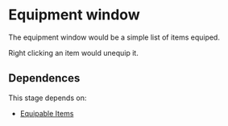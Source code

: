 # Equipment window

The equipment window would be a simple list of items equiped.

Right clicking an item would unequip it.

## Dependences

This stage depends on:

- [Equipable Items](../equipable-items.md)